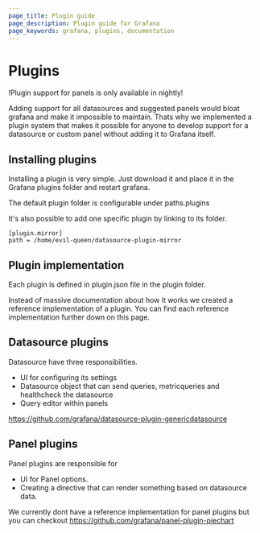 ```yaml
---
page_title: Plugin guide
page_description: Plugin guide for Grafana
page_keywords: grafana, plugins, documentation
---
```


# Plugins

!Plugin support for panels is only available in nightly!

Adding support for all datasources and suggested panels would bloat grafana and make it impossible to maintain. Thats why we implemented a plugin system that makes it possible for anyone to develop support for a datasource or custom panel without adding it to Grafana itself.

## Installing plugins

Installing a plugin is very simple. Just download it and place it in the Grafana plugins folder and restart grafana.

The default plugin folder is configurable under paths.plugins

It's also possible to add one specific plugin by linking to its folder.

```
[plugin.mirror]
path = /home/evil-queen/datasource-plugin-mirror
```

## Plugin implementation ##

Each plugin is defined in plugin.json file in the plugin folder.

Instead of massive documentation about how it works we created a reference implementation of a plugin.
You can find each reference implementation further down on this page.

## Datasource plugins

Datasource have three responsibilities.

 * UI for configuring its settings
 * Datasource object that can send queries, metricqueries and healthcheck the datasource
 * Query editor within panels

https://github.com/grafana/datasource-plugin-genericdatasource

## Panel plugins

Panel plugins are responsible for

 * UI for Panel options.
 * Creating a directive that can render something based on datasource data.

We currently dont have a reference implementation for panel plugins but you can checkout https://github.com/grafana/panel-plugin-piechart
